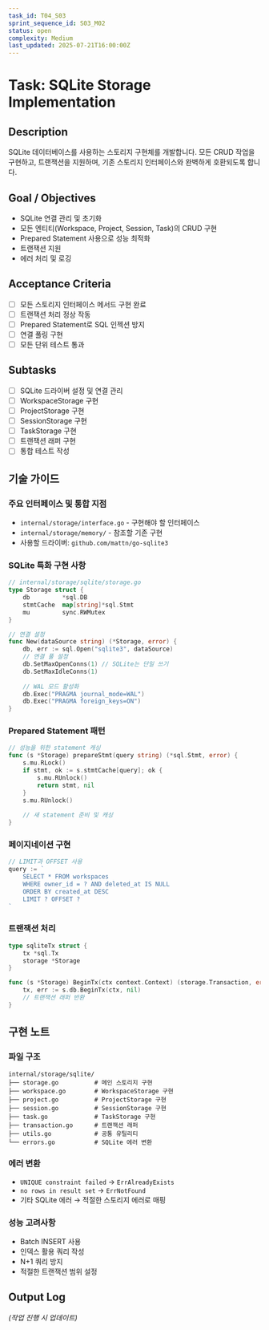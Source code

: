 ```yaml
---
task_id: T04_S03
sprint_sequence_id: S03_M02
status: open
complexity: Medium
last_updated: 2025-07-21T16:00:00Z
---
```


# Task: SQLite Storage Implementation

## Description
SQLite 데이터베이스를 사용하는 스토리지 구현체를 개발합니다. 모든 CRUD 작업을 구현하고, 트랜잭션을 지원하며, 기존 스토리지 인터페이스와 완벽하게 호환되도록 합니다.

## Goal / Objectives
- SQLite 연결 관리 및 초기화
- 모든 엔티티(Workspace, Project, Session, Task)의 CRUD 구현
- Prepared Statement 사용으로 성능 최적화
- 트랜잭션 지원
- 에러 처리 및 로깅

## Acceptance Criteria
- [ ] 모든 스토리지 인터페이스 메서드 구현 완료
- [ ] 트랜잭션 처리 정상 작동
- [ ] Prepared Statement로 SQL 인젝션 방지
- [ ] 연결 풀링 구현
- [ ] 모든 단위 테스트 통과

## Subtasks
- [ ] SQLite 드라이버 설정 및 연결 관리
- [ ] WorkspaceStorage 구현
- [ ] ProjectStorage 구현
- [ ] SessionStorage 구현
- [ ] TaskStorage 구현
- [ ] 트랜잭션 래퍼 구현
- [ ] 통합 테스트 작성

## 기술 가이드

### 주요 인터페이스 및 통합 지점
- `internal/storage/interface.go` - 구현해야 할 인터페이스
- `internal/storage/memory/` - 참조할 기존 구현
- 사용할 드라이버: `github.com/mattn/go-sqlite3`

### SQLite 특화 구현 사항
```go
// internal/storage/sqlite/storage.go
type Storage struct {
    db         *sql.DB
    stmtCache  map[string]*sql.Stmt
    mu         sync.RWMutex
}

// 연결 설정
func New(dataSource string) (*Storage, error) {
    db, err := sql.Open("sqlite3", dataSource)
    // 연결 풀 설정
    db.SetMaxOpenConns(1) // SQLite는 단일 쓰기
    db.SetMaxIdleConns(1)
    
    // WAL 모드 활성화
    db.Exec("PRAGMA journal_mode=WAL")
    db.Exec("PRAGMA foreign_keys=ON")
}
```

### Prepared Statement 패턴
```go
// 성능을 위한 statement 캐싱
func (s *Storage) prepareStmt(query string) (*sql.Stmt, error) {
    s.mu.RLock()
    if stmt, ok := s.stmtCache[query]; ok {
        s.mu.RUnlock()
        return stmt, nil
    }
    s.mu.RUnlock()
    
    // 새 statement 준비 및 캐싱
}
```

### 페이지네이션 구현
```go
// LIMIT과 OFFSET 사용
query := `
    SELECT * FROM workspaces 
    WHERE owner_id = ? AND deleted_at IS NULL
    ORDER BY created_at DESC
    LIMIT ? OFFSET ?
`
```

### 트랜잭션 처리
```go
type sqliteTx struct {
    tx *sql.Tx
    storage *Storage
}

func (s *Storage) BeginTx(ctx context.Context) (storage.Transaction, error) {
    tx, err := s.db.BeginTx(ctx, nil)
    // 트랜잭션 래퍼 반환
}
```

## 구현 노트

### 파일 구조
```
internal/storage/sqlite/
├── storage.go          # 메인 스토리지 구현
├── workspace.go        # WorkspaceStorage 구현
├── project.go          # ProjectStorage 구현  
├── session.go          # SessionStorage 구현
├── task.go             # TaskStorage 구현
├── transaction.go      # 트랜잭션 래퍼
├── utils.go            # 공통 유틸리티
└── errors.go           # SQLite 에러 변환
```

### 에러 변환
- `UNIQUE constraint failed` → `ErrAlreadyExists`
- `no rows in result set` → `ErrNotFound`
- 기타 SQLite 에러 → 적절한 스토리지 에러로 매핑

### 성능 고려사항
- Batch INSERT 사용
- 인덱스 활용 쿼리 작성
- N+1 쿼리 방지
- 적절한 트랜잭션 범위 설정

## Output Log
*(작업 진행 시 업데이트)*